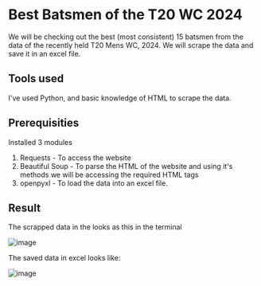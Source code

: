 # Best Batsmen of the T20 WC 2024
We will be checking out the best (most consistent) 15 batsmen from the data of the recently held T20 Mens WC, 2024. We will scrape the data and save it in an excel file.

## Tools used
I've used Python, and basic knowledge of HTML to scrape the data.

## Prerequisities
Installed 3 modules
1. Requests - To access the website
2. Beautiful Soup - To parse the HTML of the website and using it's methods we will be accessing the required HTML tags
3. openpyxl - To load the data into an excel file.

## Result
The scrapped data in the looks as this in the terminal

![image](https://github.com/VimalChamyal/Best-bowlers-of-the-T20-WC-2024/assets/101229988/cf0f0036-e066-4fb4-9f79-a0f32a65b11e)

The saved data in excel looks like:

![image](https://github.com/VimalChamyal/Best-bowlers-of-the-T20-WC-2024/assets/101229988/34be8756-24a8-4b6a-82fc-a0a0f787a7ce)


